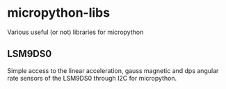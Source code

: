 # micropython-libs
Various useful (or not) libraries for micropython

## LSM9DS0
Simple access to the linear acceleration, gauss magnetic and dps angular rate sensors of the LSM9DS0 through I2C for micropython.
